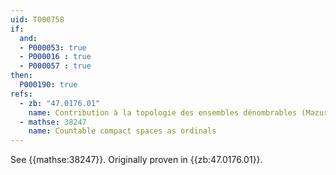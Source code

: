```yaml
---
uid: T000758
if:
  and:
  - P000053: true
  - P000016 : true
  - P000057 : true
then:
  P000190: true
refs:
  - zb: "47.0176.01"
    name: Contribution à la topologie des ensembles dénombrables (Mazurkiewicz, Sierpiński)
  - mathse: 38247
    name: Countable compact spaces as ordinals
---
```


See {{mathse:38247}}. Originally proven in {{zb:47.0176.01}}.
